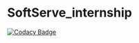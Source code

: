# SoftServe_internship
[![Codacy Badge](https://api.codacy.com/project/badge/Grade/a3865da64dea41b69b5c749015743db8)](https://www.codacy.com/app/Kp0c/SoftServe_internship?utm_source=github.com&utm_medium=referral&utm_content=Kp0c/SoftServe_internship&utm_campaign=badger)